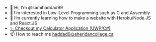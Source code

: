 - 👋 Hi, I’m @samihaddad99
- 👀 I’m interested in Low-Level Programming such as C and Assembly
- 🌱 I’m currently learning how to make a website with Heroku/Node.JS and React.JS
- <a href="https://github.com/samihaddad99/CalculatorApplication">✨ Checkout my Calculator Application (UWP/C#)</a>
- 📫 How to reach me haddad0@sheridancollege.ca
<!-- - 💞️ I’m looking to collaborate on ... -->
<!---
samihaddad99/samihaddad99 is a ✨ special ✨ repository because its `README.md` (this file) appears on your GitHub profile.
You can click the Preview link to take a look at your changes.
--->
